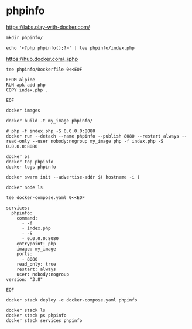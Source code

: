 # phpinfo

https://labs.play-with-docker.com/
```
mkdir phpinfo/
```
```
echo '<?php phpinfo();?>' | tee phpinfo/index.php
```
https://hub.docker.com/_/php
```
tee phpinfo/Dockerfile 0<<EOF

FROM alpine
RUN apk add php
COPY index.php .

EOF
```
```
docker images
```
```
docker build -t my_image phpinfo/
```
```
# php -f index.php -S 0.0.0.0:8080
docker run --detach --name phpinfo --publish 8080 --restart always --read-only --user nobody:nogroup my_image php -f index.php -S 0.0.0.0:8080
```
```
docker ps
docker top phpinfo
docker logs phpinfo
```
```
docker swarm init --advertise-addr $( hostname -i )
```
```
docker node ls
```
```
tee docker-compose.yaml 0<<EOF

services:
  phpinfo:
    command:
      - -f
      - index.php
      - -S
      - 0.0.0.0:8080
    entrypoint: php
    image: my_image
    ports:
      - 8080
    read_only: true
    restart: always
    user: nobody:nogroup
version: "3.8"

EOF
```
```
docker stack deploy -c docker-compose.yaml phpinfo
```
```
docker stack ls
docker stack ps phpinfo
docker stack services phpinfo
```
